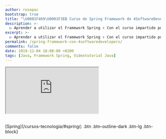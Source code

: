 ```yaml
---
author: rosepac
bootstrap: true
title: "\U0001F469‍\U0001F3EB Curso de Spring Framework de 4SoftwareDevelopers"
description: >-
  ▷ Aprender a utilizar el Framework Spring ✌️ Con el curso impartido por 4SoftwareDevelopers ⭐️
excerpt: >-
  ▷ Aprender a utilizar el Framework Spring ✌️ Con el curso impartido por 4SoftwareDevelopers ⭐️
permalink: /spring-framework-con-4softwaredevelopers/
comments: false
date: 2019-12-04 18:08:00 +0200
tags: [Java, Framework Spring, Videotutorial Java]
---
```


<div class="embed-responsive embed-responsive-16by9">
  <iframe class="embed-responsive-item" src="https://www.youtube.com/embed/videoseries?list=PLwn-XfzoSREWxmR1jfrv7pXMo84fAXoYu" allowfullscreen></iframe>
</div><br/>

[Spring](/cursos-tecnologia/#spring{: .btn .btn-outline-dark .btn-lg .btn-block}
